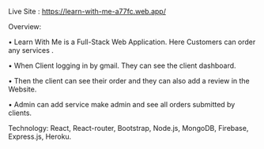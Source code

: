 Live Site : https://learn-with-me-a77fc.web.app/

Overview:

• Learn With Me is a Full-Stack Web Application. Here Customers can order any services .

• When Client logging in by gmail. They can see the client dashboard.

• Then the client can see their order and they can also add a review in the Website.

• Admin can add service make admin and see all orders submitted by clients.

Technology: React, React-router, Bootstrap, Node.js, MongoDB, Firebase, Express.js, Heroku.